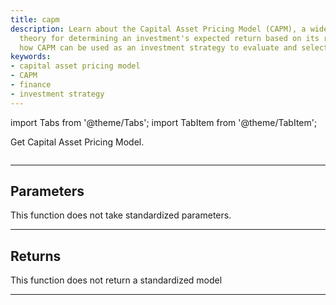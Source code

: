 ```yaml
---
title: capm
description: Learn about the Capital Asset Pricing Model (CAPM), a widely-used finance
  theory for determining an investment's expected return based on its risk. Understand
  how CAPM can be used as an investment strategy to evaluate and select securities.
keywords:
- capital asset pricing model
- CAPM
- finance
- investment strategy
---
```



<!-- markdownlint-disable MD012 MD031 MD033 -->

import Tabs from '@theme/Tabs';
import TabItem from '@theme/TabItem';

Get Capital Asset Pricing Model.

```python wordwrap

```

---

## Parameters

This function does not take standardized parameters.

---

## Returns

This function does not return a standardized model

---

